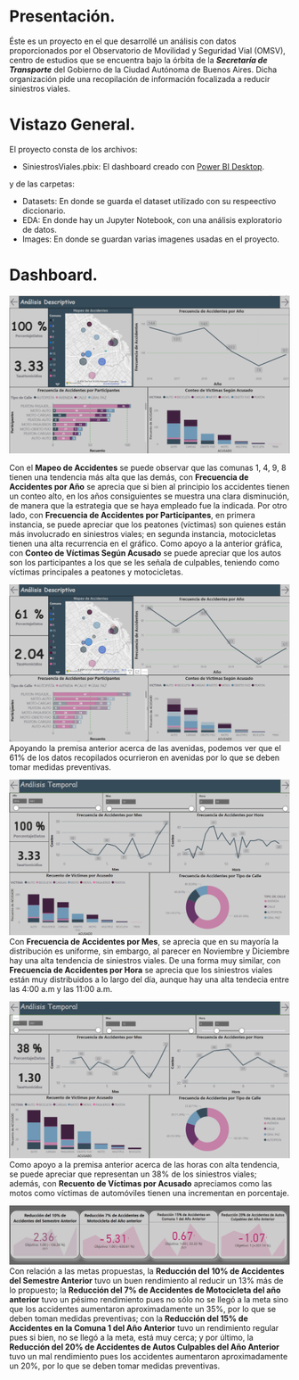 # Presentación.

Éste es un proyecto en el que desarrollé un análisis con datos proporcionados por el Observatorio de Movilidad y Seguridad Vial (OMSV), centro de estudios que se encuentra bajo la órbita de la ***Secretaría de Transporte*** del Gobierno de la Ciudad Autónoma de Buenos Aires. Dicha organización pide una recopilación de información focalizada a reducir siniestros viales.

# Vistazo General.

El proyecto consta de los archivos:

- SiniestrosViales.pbix: El dashboard creado con [Power BI Desktop](https://powerbi.microsoft.com/es-es/desktop/).

y de las carpetas:

- Datasets: En donde se guarda el dataset utilizado con su respeectivo diccionario.
- EDA: En donde hay un Jupyter Notebook, con una análisis exploratorio de datos.
- Images: En donde se guardan varias imagenes usadas en el proyecto.

# Dashboard.

![1717513029108](Images/README/1717513029108.png)

Con el **Mapeo de Accidentes** se puede observar que las comunas 1, 4, 9, 8 tienen una tendencia más alta que las demás, con **Frecuencia de Accidentes por Año** se aprecia que si bien al principio los accidentes tienen un conteo alto, en los años consiguientes se muestra una clara disminución, de manera que la estrategia que se haya empleado fue la indicada. Por otro lado, con  **Frecuencia de Accidentes por Participantes**, en primera instancia, se puede apreciar que los peatones (víctimas) son quienes están más involucrado en siniestros viales; en segunda instancia, motocicletas tienen una alta recurrencia en el gráfico. Como apoyo a la anterior gráfica, con **Conteo de Víctimas Según Acusado** se puede apreciar que los autos son los participantes a los que se les señala de culpables, teniendo como víctimas principales a peatones y motocicletas.

![1717514584743](Images/README/1717514584743.png)
Apoyando la premisa anterior acerca de las avenidas, podemos ver que el 61% de los datos recopilados ocurrieron en avenidas por lo que se deben tomar medidas preventivas.

![1717514783803](Images/README/1717514783803.png)
Con **Frecuencia de Accidentes por Mes**, se aprecia que en su mayoría la distribución es uniforme, sin embargo, al parecer en Noviembre y Diciembre hay una alta tendencia de siniestros viales. De una forma muy similar, con **Frecuencia de Accidentes por Hora** se aprecia que los siniestros viales están muy distribuidos a lo largo del día, aunque hay una alta tendecia entre las 4:00 a.m y las 11:00 a.m. 

![1717515333301](Images/README/1717515333301.png)
Como apoyo a la premisa anterior acerca de las horas con alta tendencia, se puede apreciar que representan un 38% de los siniestros viales; además, con **Recuento de Víctimas por Acusado** apreciamos como las motos como víctimas de automóviles tienen una incrementan en porcentaje.

![1717515708523](Images/README/1717515708523.png)
Con relación a las metas propuestas, la **Reducción del 10% de Accidentes del Semestre Anterior** tuvo un buen rendimiento al reducir un 13% más de lo propuesto; la **Reducción del 7% de Accidentes de Motocicleta del año anterior** tuvo un pésimo rendimiento pues no sólo no se llegó a la meta sino que los accidentes aumentaron aproximadamente un 35%, por lo que se deben toman medidas preventivas; con la **Reducción del 15% de Accidentes en la Comuna 1 del Año Anterior**  tuvo un rendimiento regular pues si bien, no se llegó a la meta, está muy  cerca; y por último, la **Reducción del 20% de Accidentes de Autos Culpables del Año Anterior** tuvo un mal rendimiento pues los accidentes aumentaron aproximadamente un 20%, por lo que se deben tomar medidas preventivas.
